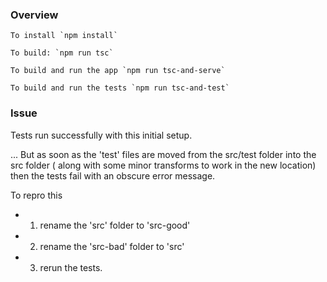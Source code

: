 ### Overview

    To install `npm install`

    To build: `npm run tsc`

    To build and run the app `npm run tsc-and-serve`

    To build and run the tests `npm run tsc-and-test`

### Issue

Tests run successfully with this initial setup.
 
... But as soon as the 'test' files are moved 
from the src/test folder into the src folder ( along with some minor transforms to work
in the new location) then the tests fail with an obscure error message.
  
To repro this 

  - 1) rename the 'src' folder to 'src-good'

  - 2) rename the 'src-bad' folder to 'src'  

  - 3) rerun the tests. 